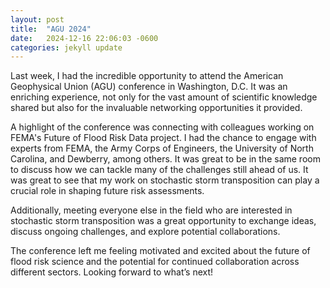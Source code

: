```yaml
---
layout: post
title:  "AGU 2024"
date:   2024-12-16 22:06:03 -0600
categories: jekyll update
---
```


Last week, I had the incredible opportunity to attend the American Geophysical Union (AGU) conference in Washington, D.C. It was an enriching experience, not only for the vast amount of scientific knowledge shared but also for the invaluable networking opportunities it provided.

A highlight of the conference was connecting with colleagues working on FEMA's Future of Flood Risk Data project. I had the chance to engage with experts from FEMA, the Army Corps of Engineers, the University of North Carolina, and Dewberry, among others. It was great to be in the same room to discuss how we can tackle many of the challenges still ahead of us. It was great to see that my work on stochastic storm transposition can play a crucial role in shaping future risk assessments.

Additionally, meeting everyone else in the field who are interested in stochastic storm transposition was a great opportunity to exchange ideas, discuss ongoing challenges, and explore potential collaborations.

The conference left me feeling motivated and excited about the future of flood risk science and the potential for continued collaboration across different sectors. Looking forward to what’s next!
